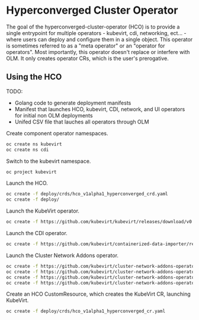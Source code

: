 # Hyperconverged Cluster Operator

The goal of the hyperconverged-cluster-operator (HCO) is to provide a single
entrypoint for multiple operators - kubevirt, cdi, networking, ect... - where
users can deploy and configure them in a single object. This operator is
sometimes referred to as a "meta operator" or an "operator for operators".
Most importantly, this operator doesn't replace or interfere with OLM.
It only creates operator CRs, which is the user's prerogative.

## Using the HCO
TODO:
  - Golang code to generate deployment manifests
  - Manifest that launches HCO, kubevirt, CDI, network, and UI operators for
    initial non OLM deployments
  - Unifed CSV file that lauches all operators through OLM

Create component operator namespaces.
```bash
oc create ns kubevirt
oc create ns cdi
```

Switch to the kubevirt namespace.
```bash
oc project kubevirt
```

Launch the HCO.
```bash
oc create -f deploy/crds/hco_v1alpha1_hyperconverged_crd.yaml
oc create -f deploy/
```

Launch the KubeVirt operator.
```bash
oc create -f https://github.com/kubevirt/kubevirt/releases/download/v0.15.0/kubevirt-operator.yaml
```

Launch the CDI operator.
```bash
oc create -f https://github.com/kubevirt/containerized-data-importer/releases/download/v1.6.0/cdi-operator.yaml
```

Launch the Cluster Network Addons operator.
```bash
oc create -f https://github.com/kubevirt/cluster-network-addons-operator/releases/download/v0.1.0/cluster-network-addons-operator_00_namespace.yaml
oc create -f https://github.com/kubevirt/cluster-network-addons-operator/releases/download/v0.1.0/cluster-network-addons-operator_01_crd.yaml
oc create -f https://github.com/kubevirt/cluster-network-addons-operator/releases/download/v0.1.0/cluster-network-addons-operator_02_rbac.yaml
oc create -f https://github.com/kubevirt/cluster-network-addons-operator/releases/download/v0.1.0/cluster-network-addons-operator_03_deployment.yaml
```

Create an HCO CustomResource, which creates the KubeVirt CR, launching KubeVirt.
```bash
oc create -f deploy/crds/hco_v1alpha1_hyperconverged_cr.yaml
```
